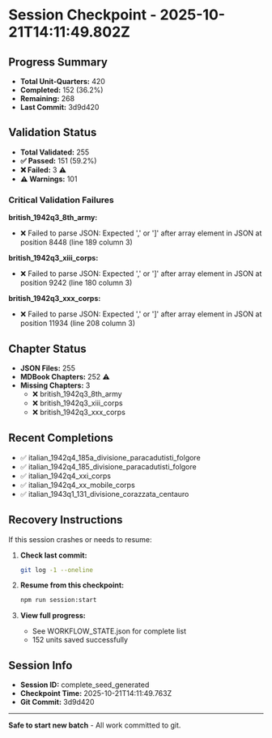 # Session Checkpoint - 2025-10-21T14:11:49.802Z

## Progress Summary

- **Total Unit-Quarters:** 420
- **Completed:** 152 (36.2%)
- **Remaining:** 268
- **Last Commit:** 3d9d420

## Validation Status

- **Total Validated:** 255
- **✅ Passed:** 151 (59.2%)
- **❌ Failed:** 3 ⚠️
- **⚠️ Warnings:** 101

### Critical Validation Failures

**british_1942q3_8th_army:**
  - ❌ Failed to parse JSON: Expected ',' or ']' after array element in JSON at position 8448 (line 189 column 3)

**british_1942q3_xiii_corps:**
  - ❌ Failed to parse JSON: Expected ',' or ']' after array element in JSON at position 9242 (line 180 column 3)

**british_1942q3_xxx_corps:**
  - ❌ Failed to parse JSON: Expected ',' or ']' after array element in JSON at position 11934 (line 208 column 3)

## Chapter Status

- **JSON Files:** 255
- **MDBook Chapters:** 252 ⚠️
- **Missing Chapters:** 3
  - ❌ british_1942q3_8th_army
  - ❌ british_1942q3_xiii_corps
  - ❌ british_1942q3_xxx_corps

## Recent Completions

- ✅ italian_1942q4_185a_divisione_paracadutisti_folgore
- ✅ italian_1942q4_185_divisione_paracadutisti_folgore
- ✅ italian_1942q4_xxi_corps
- ✅ italian_1942q4_xx_mobile_corps
- ✅ italian_1943q1_131_divisione_corazzata_centauro

## Recovery Instructions

If this session crashes or needs to resume:

1. **Check last commit:**
   ```bash
   git log -1 --oneline
   ```

2. **Resume from this checkpoint:**
   ```bash
   npm run session:start
   ```

3. **View full progress:**
   - See WORKFLOW_STATE.json for complete list
   - 152 units saved successfully

## Session Info

- **Session ID:** complete_seed_generated
- **Checkpoint Time:** 2025-10-21T14:11:49.763Z
- **Git Commit:** 3d9d420

---

**Safe to start new batch** - All work committed to git.
